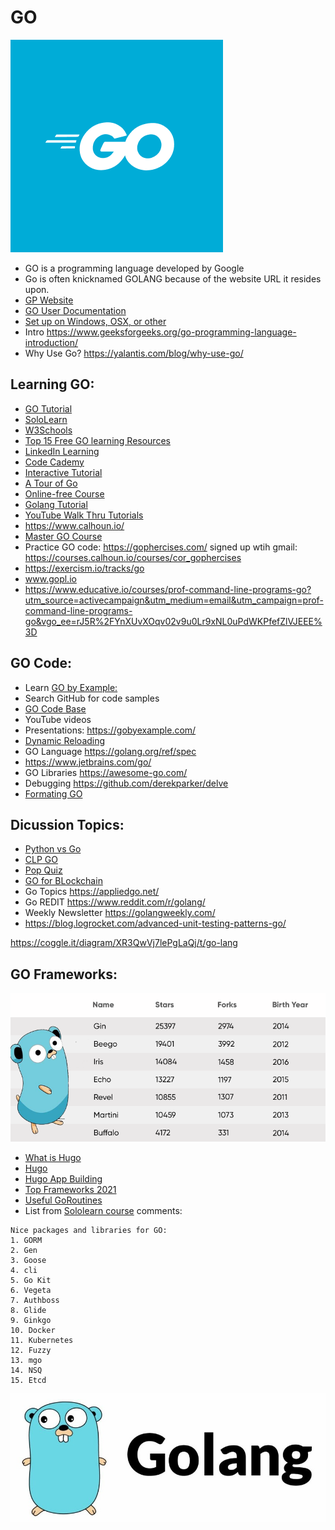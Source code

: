 # GO 
![Go Logo](https://github.com/EO4wellness/T-I-L/blob/main/GO/Images/Go-logo-image.png)


*  GO is a programming language developed by Google 
*  Go is often knicknamed GOLANG because of the website URL it resides upon. 
*  [GP Website](https://golang.org/)
*  [GO User Documentation](https://golang.org/doc/)
*  [Set up on Windows, OSX, or other](https://www.golang-book.com/guides/machine_setup)
*  Intro https://www.geeksforgeeks.org/go-programming-language-introduction/ 
*  Why Use Go? https://yalantis.com/blog/why-use-go/  

## Learning GO: 
* [GO Tutorial](https://golang.org/doc/tutorial/getting-started)
* [SoloLearn](https://www.sololearn.com/learning/1164) 
* [W3Schools](https://www.w3schools.com/go/go_introduction.php)
* [Top 15 Free GO learning Resources](https://digitaldefynd.com/best-golang-courses-training-tutorial-online/)
* [LinkedIn Learning](https://www.linkedin.com/learning/developing-secure-software/building-security-into-software-development?autoplay=true&trk=learning-course_tocItem&upsellOrderOrigin=aff_src.aff-lilpar_c.partners_pkw.1238999_plc.Digital%20Defynd%20-%20LinkedIn%20Learning_pcrid.449670_learning)
* [Code Cademy](https://www.codecademy.com/learn/learn-go)
* [Interactive Tutorial](https://www.learn-golang.org/)
* [A Tour of Go](https://tour.golang.org/welcome/1)
* [Online-free Course](https://www.golang-book.com/books/intro)
* [Golang Tutorial](https://golangbot.com/learn-golang-series/)
* [YouTube Walk Thru Tutorials](https://www.youtube.com/playlist?list=PLVEltXlEeWglOJ42pCxf22YVyxkzan3Xg)
* https://www.calhoun.io/
* [Master GO Course](https://appliedgo.com/courses/mastergo/contents/5d68dad658535)
* Practice GO code: https://gophercises.com/  signed up wtih gmail: https://courses.calhoun.io/courses/cor_gophercises  
* https://exercism.io/tracks/go
* www.gopl.io
* https://www.educative.io/courses/prof-command-line-programs-go?utm_source=activecampaign&utm_medium=email&utm_campaign=prof-command-line-programs-go&vgo_ee=rJ5R%2FYnXUvXOqv02v9u0Lr9xNL0uPdWKPfefZlVJEEE%3D

## GO Code: 
* Learn [GO by Example:](https://gobyexample.com/)
* Search GitHub for code samples 
* [GO Code Base](https://github.com/golang-book/bootcamp-examples)
* YouTube videos 
* Presentations: https://gobyexample.com/
* [Dynamic Reloading](https://www.youtube.com/watch?v=QVE4k_ry4EY&list=PLVEltXlEeWglOJ42pCxf22YVyxkzan3Xg&index=6)
* GO Language https://golang.org/ref/spec 
* https://www.jetbrains.com/go/
* GO Libraries https://awesome-go.com/  
* Debugging https://github.com/derekparker/delve 
* [Formating GO](https://www.geeksforgeeks.org/time-formatting-in-golang/)

## Dicussion Topics: 
*  [Python vs Go](https://www.bmc.com/blogs/go-vs-python/)
*  [CLP GO](https://www.educative.io/courses/prof-command-line-programs-go)
*  [Pop Quiz](https://dave.cheney.net/)
*  [GO for BLockchain](https://medium.com/karachain/why-i-am-building-a-blockchain-in-go-6395a60b24dd)
*  Go Topics https://appliedgo.net/ 
*  Go REDIT https://www.reddit.com/r/golang/ 
*  Weekly Newsletter https://golangweekly.com/ 
*  https://blog.logrocket.com/advanced-unit-testing-patterns-go/

https://coggle.it/diagram/XR3QwVj7lePgLaQj/t/go-lang

## GO Frameworks: 
![Common-Go-Frameworks](https://github.com/EO4wellness/T-I-L/blob/main/GO/Images/webframework-golang.png)


* [What is Hugo](https://gohugo.io/about/what-is-hugo/)
* [Hugo](https://gohugo.io/)
* [Hugo App Building](https://blog.logrocket.com/build-an-app-with-hugo/)
* [Top Frameworks 2021](https://www.geeksforgeeks.org/top-5-golang-frameworks-in-2020/)
* [Useful GoRoutines](https://www.geeksforgeeks.org/goroutines-concurrency-in-golang/)
* List from [Sololearn course](https://linksharing.samsungcloud.com/x2ZI6wQ7Vg6H) comments:
```
Nice packages and libraries for GO: 
1. GORM
2. Gen
3. Goose
4. cli
5. Go Kit
6. Vegeta
7. Authboss
8. Glide
9. Ginkgo
10. Docker
11. Kubernetes
12. Fuzzy
13. mgo
14. NSQ
15. Etcd
```
![GO-LANG](https://github.com/EO4wellness/T-I-L/blob/main/GO/Images/golang.jpeg)

